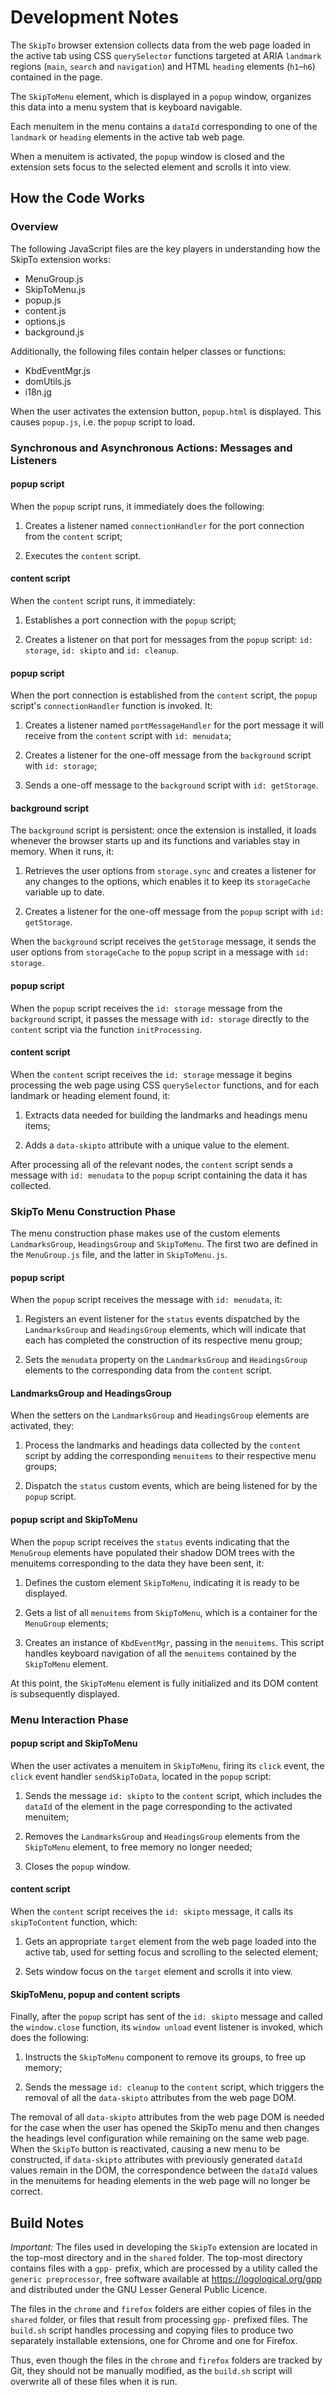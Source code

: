 # Development Notes

The `SkipTo` browser extension collects data from the web page loaded in the
active tab using CSS `querySelector` functions targeted at ARIA `landmark`
regions (`main`, `search` and `navigation`) and HTML `heading` elements
(`h1`–`h6`) contained in the page.

The `SkipToMenu` element, which is displayed in a `popup` window, organizes
this data into a menu system that is keyboard navigable.

Each menuitem in the menu contains a `dataId` corresponding to one of the
`landmark` or `heading` elements in the active tab web page.

When a menuitem is activated, the `popup` window is closed and the extension
sets focus to the selected element and scrolls it into view.

## How the Code Works

### Overview

The following JavaScript files are the key players in understanding how the
SkipTo extension works:

* MenuGroup.js
* SkipToMenu.js
* popup.js
* content.js
* options.js
* background.js

Additionally, the following files contain helper classes or functions:

* KbdEventMgr.js
* domUtils.js
* i18n.jg

When the user activates the extension button, `popup.html` is displayed.
This causes `popup.js`, i.e. the `popup` script to load.

### Synchronous and Asynchronous Actions: Messages and Listeners

#### popup script

When the `popup` script runs, it immediately does the following:

1. Creates a listener named `connectionHandler` for the port connection
   from the `content` script;

1. Executes the `content` script.

#### content script

When the `content` script runs, it immediately:

1. Establishes a port connection with the `popup` script;

1. Creates a listener on that port for messages from the `popup` script:
   `id: storage`, `id: skipto` and `id: cleanup`.

#### popup script

When the port connection is established from the `content` script, the `popup`
script's `connectionHandler` function is invoked. It:

1. Creates a listener named `portMessageHandler` for the port message it will
   receive from the `content` script with `id: menudata`;

1. Creates a listener for the one-off message from the `background` script
   with `id: storage`;

1. Sends a one-off message to the `background` script with `id: getStorage`.

#### background script

The `background` script is persistent: once the extension is installed, it
loads whenever the browser starts up and its functions and variables stay in
memory. When it runs, it:

1. Retrieves the user options from `storage.sync` and creates a listener
   for any changes to the options, which enables it to keep its `storageCache`
   variable up to date.

1. Creates a listener for the one-off message from the `popup` script with
   `id: getStorage`.

When the `background` script receives the `getStorage` message, it sends the
user options from `storageCache` to the `popup` script in a message with
`id: storage`.

#### popup script

When the `popup` script receives the `id: storage` message from the
`background` script, it passes the message with `id: storage` directly to the
`content` script via the function `initProcessing`.

#### content script

When the `content` script receives the `id: storage` message it begins
processing the web page using CSS `querySelector` functions, and for each
landmark or heading element found, it:

1. Extracts data needed for building the landmarks and headings menu items;

1. Adds a `data-skipto` attribute with a unique value to the element.

After processing all of the relevant nodes, the `content` script sends a
message with `id: menudata` to the `popup` script containing the data it has
collected.

### SkipTo Menu Construction Phase

The menu construction phase makes use of the custom elements `LandmarksGroup`,
`HeadingsGroup` and `SkipToMenu`. The first two are defined in the
`MenuGroup.js` file, and the latter in `SkipToMenu.js`.

#### popup script

When the `popup` script receives the message with `id: menudata`, it:

1. Registers an event listener for the `status` events dispatched by the
   `LandmarksGroup` and `HeadingsGroup` elements, which will indicate that
   each has completed the construction of its respective menu group;

1. Sets the `menudata` property on the `LandmarksGroup` and `HeadingsGroup`
   elements to the corresponding data from the `content` script.

#### LandmarksGroup and HeadingsGroup

When the setters on the `LandmarksGroup` and `HeadingsGroup` elements are
activated, they:

1. Process the landmarks and headings data collected by the `content` script
   by adding the corresponding `menuitems` to their respective menu groups;

1. Dispatch the `status` custom events, which are being listened for by the
  `popup` script.

#### popup script and SkipToMenu

When the `popup` script receives the `status` events indicating that the
`MenuGroup` elements have populated their shadow DOM trees with the menuitems
corresponding to the data they have been sent, it:

1. Defines the custom element `SkipToMenu`, indicating it is ready to be
   displayed.

1. Gets a list of all `menuitems` from `SkipToMenu`, which is a container
   for the `MenuGroup` elements;

1. Creates an instance of `KbdEventMgr`, passing in the `menuitems`. This
   script handles keyboard navigation of all the `menuitems` contained by
   the `SkipToMenu` element.

At this point, the `SkipToMenu` element is fully initialized and its DOM
content is subsequently displayed.

### Menu Interaction Phase

#### popup script and SkipToMenu

When the user activates a menuitem in `SkipToMenu`, firing its `click` event,
the `click` event handler `sendSkipToData`, located in the `popup` script:

1. Sends the message `id: skipto` to the `content` script, which includes the
  `dataId` of the element in the page corresponding to the activated menuitem;

1. Removes the `LandmarksGroup` and `HeadingsGroup` elements from the
   `SkipToMenu` element, to free memory no longer needed;

1. Closes the `popup` window.

#### content script

When the `content` script receives the `id: skipto` message, it calls its
`skipToContent` function, which:

1. Gets an appropriate `target` element from the web page loaded into the
   active tab, used for setting focus and scrolling to the selected element;

1. Sets window focus on the `target` element and scrolls it into view.

#### SkipToMenu, popup and content scripts

Finally, after the `popup` script has sent of the `id: skipto` message and
called the `window.close` function, its `window unload` event listener is
invoked, which does the following:

1. Instructs the `SkipToMenu` component to remove its groups, to free up
   memory;

1. Sends the message `id: cleanup` to the `content` script, which triggers
   the removal of all the `data-skipto` attributes from the web page DOM.

The removal of all `data-skipto` attributes from the web page DOM is needed
for the case when the user has opened the SkipTo menu and then changes the
headings level configuration while remaining on the same web page. When the
`SkipTo` button is reactivated, causing a new menu to be constructed, if
`data-skipto` attributes with previously generated `dataId` values remain in
the DOM, the correspondence between the `dataId` values in the menuitems
for heading elements in the web page will no longer be correct.

## Build Notes

_Important:_ The files used in developing the `SkipTo` extension are located
in the top-most directory and in the `shared` folder. The top-most directory
contains files with a `gpp-` prefix, which are processed by a utility called
the `generic preprocessor`, free software available at
https://logological.org/gpp and distributed under the  GNU Lesser General
Public Licence.

The files in the `chrome` and `firefox` folders are either copies of files in
the `shared` folder, or files that result from processing `gpp-` prefixed
files. The `build.sh` script handles processing and copying files to produce
two separately installable extensions, one for Chrome and one for Firefox.

Thus, even though the files in the `chrome` and `firefox` folders are tracked
by Git, they should not be manually modified, as the `build.sh` script will
overwrite all of these files when it is run.

